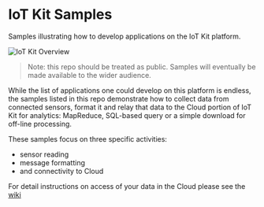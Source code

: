 # IoT Kit Samples

Samples illustrating how to develop applications on the IoT Kit platform. 

![IoT Kit Overview](https://dl.dropboxusercontent.com/u/202873466/IotKit/iotkit-sample-splash.png)

> Note: this repo should be treated as public. Samples will eventually be made available to the wider audience. 

While the list of applications one could develop on this platform is endless, the samples listed in this repo demonstrate how to collect data from connected sensors, format it and relay that data to the Cloud portion of IoT Kit for analytics: MapReduce, SQL-based query or a simple download for off-line processing.

These samples focus on three specific activities:

* sensor reading
* message formatting 
* and connectivity to Cloud

For detail instructions on access of your data in the Cloud please see the [wiki](https://github.com/enableiot/iotkit-samples/wiki)


